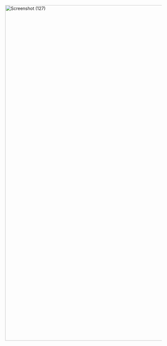 <img width="1920" height="1080" alt="Screenshot (127)" src="https://github.com/user-attachments/assets/8ca78f16-6487-4b61-833f-2b6651d97d80" />


